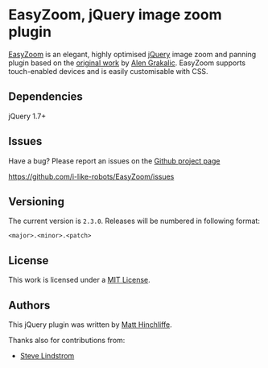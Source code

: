 # EasyZoom, jQuery image zoom plugin

[EasyZoom][1] is an elegant, highly optimised [jQuery][2] image zoom and panning plugin based on the [original work][3] by [Alen Grakalic][4]. EasyZoom supports touch-enabled devices and is easily customisable with CSS.

## Dependencies

jQuery 1.7+

## Issues

Have a bug? Please report an issues on the [Github project page][1]

https://github.com/i-like-robots/EasyZoom/issues

## Versioning

The current version is `2.3.0`. Releases will be numbered in following format:

`<major>.<minor>.<patch>`

## License

This work is licensed under a [MIT License][5].

## Authors

This jQuery plugin was written by [Matt Hinchliffe][6].

Thanks also for contributions from:

- [Steve Lindstrom](https://github.com/slindstr)

[1]: http://github.com/i-like-robots/EasyZoom/
[2]: http://www.jquery.com
[3]: http://cssglobe.com/lab/easyzoom/easyzoom.html
[4]: http://grakalic.com
[5]: http://opensource.org/licenses/MIT
[6]: http://maketea.co.uk
